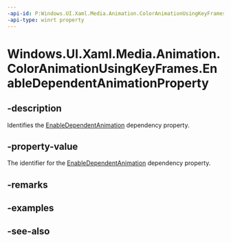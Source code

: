 ```yaml
---
-api-id: P:Windows.UI.Xaml.Media.Animation.ColorAnimationUsingKeyFrames.EnableDependentAnimationProperty
-api-type: winrt property
---
```


<!-- Property syntax
public Windows.UI.Xaml.DependencyProperty EnableDependentAnimationProperty { get; }
-->

# Windows.UI.Xaml.Media.Animation.ColorAnimationUsingKeyFrames.EnableDependentAnimationProperty

## -description
Identifies the [EnableDependentAnimation](coloranimationusingkeyframes_enabledependentanimation.md) dependency property.



## -property-value
The identifier for the [EnableDependentAnimation](coloranimationusingkeyframes_enabledependentanimation.md) dependency property.

## -remarks

## -examples

## -see-also

